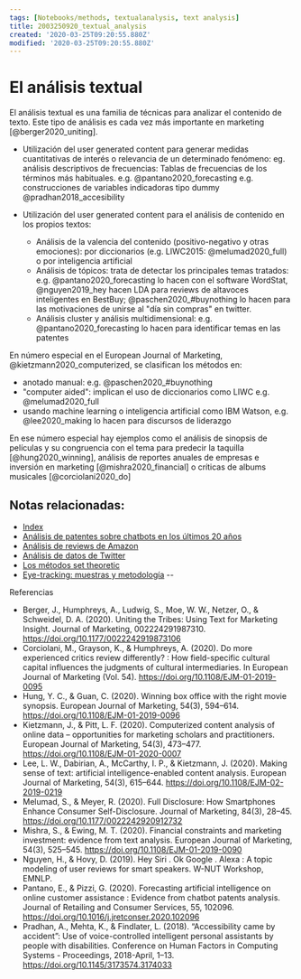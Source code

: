 ```yaml
---
tags: [Notebooks/methods, textualanalysis, text analysis]
title: 2003250920_textual_analysis
created: '2020-03-25T09:20:55.880Z'
modified: '2020-03-25T09:20:55.880Z'
---
```


# El análisis textual

El análisis textual es una familia de técnicas para analizar el contenido de texto. Este tipo de análisis es cada vez más importante en marketing [@berger2020_uniting].


- Utilización del user generated content para generar medidas cuantitativas de interés o relevancia de un determinado fenómeno: eg. análisis descriptivos de frecuencias: Tablas de frecuencias de los términos más habituales. e.g. @pantano2020_forecasting e.g. construcciones de variables indicadoras tipo dummy @pradhan2018_accesibility

- Utilización del user generated content para el análisis de contenido en los propios textos:
  - Análisis de la valencia del contenido (positivo-negativo y otras emociones): por diccionarios (e.g. LIWC2015: @melumad2020_full) o por inteligencia artificial
  - Análisis de tópicos: trata de detectar los principales temas tratados: e.g. @pantano2020_forecasting lo hacen con el software WordStat, @nguyen2019_hey hacen LDA para reviews de altavoces inteligentes en BestBuy; @paschen2020_#buynothing lo hacen para las motivaciones de unirse al "día sin compras" en twitter.
  - Análisis cluster y análisis multidimensional: e.g. @pantano2020_forecasting lo hacen para identificar temas en las patentes

En número especial en el European Journal of Marketing, @kietzmann2020_computerized, se clasifican los métodos en:

- anotado manual: e.g. @paschen2020_#buynothing
- "computer aided": implican el uso de diccionarios como LIWC e.g. @melumad2020_full
- usando machine learning o inteligencia artificial como IBM Watson, e.g. @lee2020_making lo hacen para discursos de liderazgo

En ese número especial hay ejemplos como el análisis de sinopsis de películas y su congruencia con el tema para predecir la taquilla [@hung2020_winning], análisis de reportes anuales de empresas e inversión en marketing [@mishra2020_financial] o críticas de albums musicales [@corciolani2020_do]

## Notas relacionadas:

- [Index](_2003101705_index.md)
- [Análisis de patentes sobre chatbots en los últimos 20 años](2003250911_analisistextopatentesparachatbots.md)
- [Análisis de reviews de Amazon](2004280743_analisis_reviews_amazon.md)
- [Análisis de datos de Twitter](2004280804_analisis_twitter_data.md)
- [Los métodos set theoretic](2003212003_set_theoretic_methods.md)
- [Eye-tracking: muestras y metodología](2003230740_muestras_eyetracking.md)
--

Referencias

- Berger, J., Humphreys, A., Ludwig, S., Moe, W. W., Netzer, O., & Schweidel, D. A. (2020). Uniting the Tribes: Using Text for Marketing Insight. Journal of Marketing, 002224291987310. https://doi.org/10.1177/0022242919873106
- Corciolani, M., Grayson, K., & Humphreys, A. (2020). Do more experienced critics review differently? : How field-specific cultural capital influences the judgments of cultural intermediaries. In European Journal of Marketing (Vol. 54). https://doi.org/10.1108/EJM-01-2019-0095
- Hung, Y. C., & Guan, C. (2020). Winning box office with the right movie synopsis. European Journal of Marketing, 54(3), 594–614. https://doi.org/10.1108/EJM-01-2019-0096
- Kietzmann, J., & Pitt, L. F. (2020). Computerized content analysis of online data – opportunities for marketing scholars and practitioners. European Journal of Marketing, 54(3), 473–477. https://doi.org/10.1108/EJM-01-2020-0007
- Lee, L. W., Dabirian, A., McCarthy, I. P., & Kietzmann, J. (2020). Making sense of text: artificial intelligence-enabled content analysis. European Journal of Marketing, 54(3), 615–644. https://doi.org/10.1108/EJM-02-2019-0219
- Melumad, S., & Meyer, R. (2020). Full Disclosure: How Smartphones Enhance Consumer Self-Disclosure. Journal of Marketing, 84(3), 28–45. https://doi.org/10.1177/0022242920912732
- Mishra, S., & Ewing, M. T. (2020). Financial constraints and marketing investment: evidence from text analysis. European Journal of Marketing, 54(3), 525–545. https://doi.org/10.1108/EJM-01-2019-0090
- Nguyen, H., & Hovy, D. (2019). Hey Siri . Ok Google . Alexa : A topic modeling of user reviews for smart speakers. W-NUT Workshop, EMNLP.
- Pantano, E., & Pizzi, G. (2020). Forecasting artificial intelligence on online customer assistance : Evidence from chatbot patents analysis. Journal of Retailing and Consumer Services, 55, 102096. https://doi.org/10.1016/j.jretconser.2020.102096
- Pradhan, A., Mehta, K., & Findlater, L. (2018). “Accessibility came by accident”: Use of voice-controlled intelligent personal assistants by people with disabilities. Conference on Human Factors in Computing Systems - Proceedings, 2018-April, 1–13. https://doi.org/10.1145/3173574.3174033